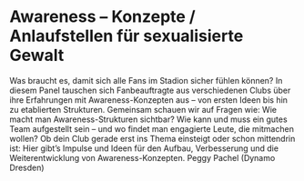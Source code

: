 # Awareness – Konzepte / Anlaufstellen für sexualisierte Gewalt
Was braucht es, damit sich alle Fans im Stadion sicher fühlen können? In diesem Panel tauschen sich Fanbeauftragte aus verschiedenen Clubs
über ihre Erfahrungen mit Awareness-Konzepten aus – von ersten Ideen bis hin zu etablierten Strukturen. Gemeinsam schauen wir auf Fragen
wie: Wie macht man Awareness-Strukturen sichtbar? Wie kann und muss ein gutes Team aufgestellt sein – und wo findet man engagierte
Leute, die mitmachen wollen? Ob dein Club gerade erst ins Thema einsteigt oder schon mittendrin ist: Hier gibt’s Impulse und Ideen für den
Aufbau, Verbesserung und die Weiterentwicklung von Awareness-Konzepten.
Peggy Pachel (Dynamo Dresden)
